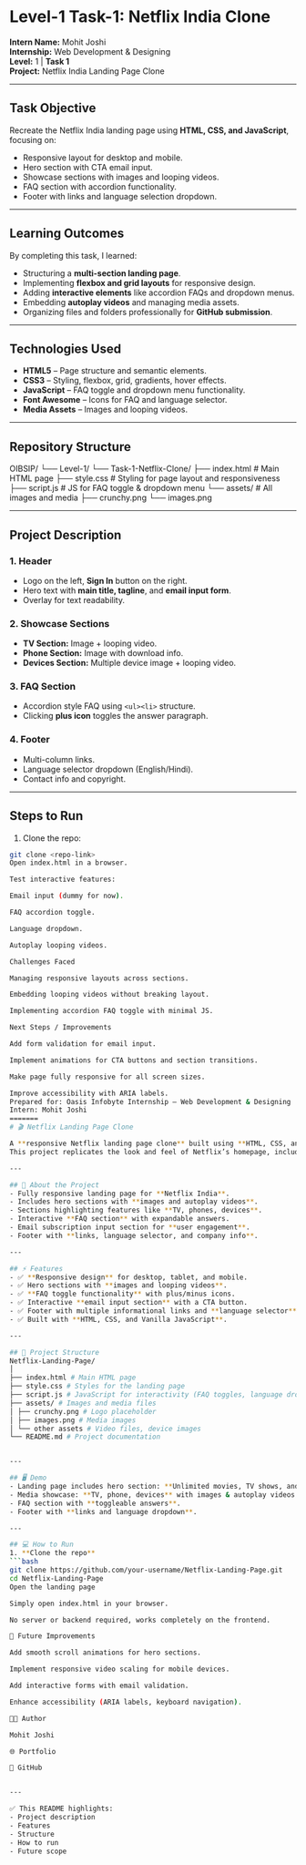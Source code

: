 # Level-1 Task-1: Netflix India Clone

**Intern Name:** Mohit Joshi  
**Internship:** Web Development & Designing  
**Level:** 1 | **Task 1**  
**Project:** Netflix India Landing Page Clone  

---

## Task Objective
Recreate the Netflix India landing page using **HTML, CSS, and JavaScript**, focusing on:  
- Responsive layout for desktop and mobile.  
- Hero section with CTA email input.  
- Showcase sections with images and looping videos.  
- FAQ section with accordion functionality.  
- Footer with links and language selection dropdown.  

---

## Learning Outcomes
By completing this task, I learned:  
- Structuring a **multi-section landing page**.  
- Implementing **flexbox and grid layouts** for responsive design.  
- Adding **interactive elements** like accordion FAQs and dropdown menus.  
- Embedding **autoplay videos** and managing media assets.  
- Organizing files and folders professionally for **GitHub submission**.  

---

## Technologies Used
- **HTML5** – Page structure and semantic elements.  
- **CSS3** – Styling, flexbox, grid, gradients, hover effects.  
- **JavaScript** – FAQ toggle and dropdown menu functionality.  
- **Font Awesome** – Icons for FAQ and language selector.  
- **Media Assets** – Images and looping videos.  

---

## Repository Structure
OIBSIP/
└── Level-1/
└── Task-1-Netflix-Clone/
├── index.html # Main HTML page
├── style.css # Styling for page layout and responsiveness
├── script.js # JS for FAQ toggle & dropdown menu
└── assets/ # All images and media
├── crunchy.png
└── images.png

---

## Project Description
### 1. Header
- Logo on the left, **Sign In** button on the right.  
- Hero text with **main title, tagline**, and **email input form**.  
- Overlay for text readability.

### 2. Showcase Sections
- **TV Section:** Image + looping video.  
- **Phone Section:** Image with download info.  
- **Devices Section:** Multiple device image + looping video.  

### 3. FAQ Section
- Accordion style FAQ using `<ul><li>` structure.  
- Clicking **plus icon** toggles the answer paragraph.  

### 4. Footer
- Multi-column links.  
- Language selector dropdown (English/Hindi).  
- Contact info and copyright.  

---

## Steps to Run
1. Clone the repo:  
```bash
git clone <repo-link>
Open index.html in a browser.

Test interactive features:

Email input (dummy for now).

FAQ accordion toggle.

Language dropdown.

Autoplay looping videos.

Challenges Faced

Managing responsive layouts across sections.

Embedding looping videos without breaking layout.

Implementing accordion FAQ toggle with minimal JS.

Next Steps / Improvements

Add form validation for email input.

Implement animations for CTA buttons and section transitions.

Make page fully responsive for all screen sizes.

Improve accessibility with ARIA labels.
Prepared for: Oasis Infobyte Internship – Web Development & Designing
Intern: Mohit Joshi
=======
# 🎬 Netflix Landing Page Clone

A **responsive Netflix landing page clone** built using **HTML, CSS, and JavaScript**.  
This project replicates the look and feel of Netflix’s homepage, including hero sections, media showcases, FAQs, email input, and a functional footer.

---

## 📌 About the Project
- Fully responsive landing page for **Netflix India**.  
- Includes hero sections with **images and autoplay videos**.  
- Sections highlighting features like **TV, phones, devices**.  
- Interactive **FAQ section** with expandable answers.  
- Email subscription input section for **user engagement**.  
- Footer with **links, language selector, and company info**.  

---

## ⚡ Features
- ✅ **Responsive design** for desktop, tablet, and mobile.  
- ✅ Hero sections with **images and looping videos**.  
- ✅ **FAQ toggle functionality** with plus/minus icons.  
- ✅ Interactive **email input section** with a CTA button.  
- ✅ Footer with multiple informational links and **language selector**.  
- ✅ Built with **HTML, CSS, and Vanilla JavaScript**.  

---

## 📂 Project Structure
Netflix-Landing-Page/
│
├── index.html # Main HTML page
├── style.css # Styles for the landing page
├── script.js # JavaScript for interactivity (FAQ toggles, language dropdown)
├── assets/ # Images and media files
│ ├── crunchy.png # Logo placeholder
│ ├── images.png # Media images
│ └── other assets # Video files, device images
└── README.md # Project documentation


---

## 🖥️ Demo
- Landing page includes hero section: **Unlimited movies, TV shows, and more**.  
- Media showcase: **TV, phone, devices** with images & autoplay videos.  
- FAQ section with **toggleable answers**.  
- Footer with **links and language dropdown**.  

---

## 💻 How to Run
1. **Clone the repo**
```bash
git clone https://github.com/your-username/Netflix-Landing-Page.git
cd Netflix-Landing-Page
Open the landing page

Simply open index.html in your browser.

No server or backend required, works completely on the frontend.

📌 Future Improvements

Add smooth scroll animations for hero sections.

Implement responsive video scaling for mobile devices.

Add interactive forms with email validation.

Enhance accessibility (ARIA labels, keyboard navigation).

👨‍💻 Author

Mohit Joshi

🌐 Portfolio

🐙 GitHub


---

✅ This README highlights:  
- Project description  
- Features  
- Structure  
- How to run  
- Future scope  



